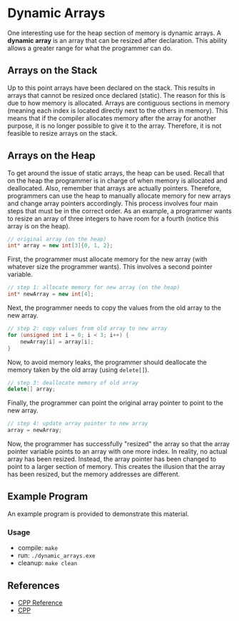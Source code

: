 # Dynamic Arrays

One interesting use for the heap section of memory is dynamic arrays. A **dynamic array** is an array that can be resized after declaration. This ability allows a greater range for what the programmer can do.

## Arrays on the Stack

Up to this point arrays have been declared on the stack. This results in arrays that cannot be resized once declared (static). The reason for this is due to how memory is allocated. Arrays are contiguous sections in memory (meaning each index is located directly next to the others in memory). This means that if the compiler allocates memory after the array for another purpose, it is no longer possible to give it to the array. Therefore, it is not feasible to resize arrays on the stack.

## Arrays on the Heap

To get around the issue of static arrays, the heap can be used. Recall that on the heap the programmer is in charge of when memory is allocated and deallocated. Also, remember that arrays are actually pointers. Therefore, programmers can use the heap to manually allocate memory for new arrays and change array pointers accordingly. This process involves four main steps that must be in the correct order. As an example, a programmer wants to resize an array of three integers to have room for a fourth (notice this array is on the heap).

```C++
// original array (on the heap)
int* array = new int[3]{0, 1, 2};
```

First, the programmer must allocate memory for the new array (with whatever size the programmer wants). This involves a second pointer variable.

```C++
// step 1: allocate memory for new array (on the heap)
int* newArray = new int[4];
```

Next, the programmer needs to copy the values from the old array to the new array.

```C++
// step 2: copy values from old array to new array
for (unsigned int i = 0; i < 3; i++) {
    newArray[i] = array[i];
}
```

Now, to avoid memory leaks, the programmer should deallocate the memory taken by the old array (using `delete[]`).

```C++
// step 3: deallocate memory of old array
delete[] array;
```

Finally, the programmer can point the original array pointer to point to the new array.

```C++
// step 4: update array pointer to new array
array = newArray;
```

Now, the programmer has successfully "resized" the array so that the array pointer variable points to an array with one more index. In reality, no actual array has been resized. Instead, the array pointer has been changed to point to a larger section of memory. This creates the illusion that the array has been resized, but the memory addresses are different.

## Example Program

An example program is provided to demonstrate this material.

### Usage
- compile: `make`
- run: `./dynamic_arrays.exe`
- cleanup: `make clean`

## References

- [CPP Reference](https://en.cppreference.com/)
- [CPP](https://www.cplusplus.com/doc/)
